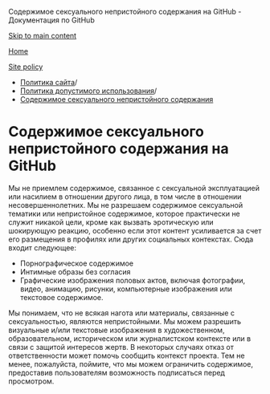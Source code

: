 Содержимое сексуального непристойного содержания на GitHub - Документация по GitHub

[Skip to main content](#main-content)

[Home](/ru)

[Site policy](/ru/site-policy)

* [Политика сайта](/ru/site-policy)/
* [Политика допустимого использования](/ru/site-policy/acceptable-use-policies)/
* [Содержимое сексуального непристойного содержания](/ru/site-policy/acceptable-use-policies/github-sexually-obscene-content)

Содержимое сексуального непристойного содержания на GitHub
==========

Мы не приемлем содержимое, связанное с сексуальной эксплуатацией или насилием в отношении другого лица, в том числе в отношении несовершеннолетних. Мы не разрешаем содержимое сексуальной тематики или непристойное содержимое, которое практически не служит никакой цели, кроме как вызвать эротическую или шокирующую реакцию, особенно если этот контент усиливается за счет его размещения в профилях или других социальных контекстах. Сюда входит следующее:

* Порнографическое содержимое
* Интимные образы без согласия
* Графические изображения половых актов, включая фотографии, видео, анимацию, рисунки, компьютерные изображения или текстовое содержимое.

Мы понимаем, что не всякая нагота или материалы, связанные с сексуальностью, являются непристойными. Мы можем разрешить визуальные и/или текстовые изображения в художественном, образовательном, историческом или журналистском контексте или в связи с защитой интересов жертв. В некоторых случаях отказ от ответственности может помочь сообщить контекст проекта. Тем не менее, пожалуйста, поймите, что мы можем ограничить содержимое, предоставив пользователям возможность подписаться перед просмотром.
